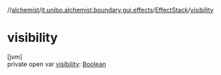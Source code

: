 //[alchemist](../../../index.md)/[it.unibo.alchemist.boundary.gui.effects](../index.md)/[EffectStack](index.md)/[visibility](visibility.md)

# visibility

[jvm]\
private open var [visibility](visibility.md): [Boolean](https://kotlinlang.org/api/latest/jvm/stdlib/kotlin/-boolean/index.html)
